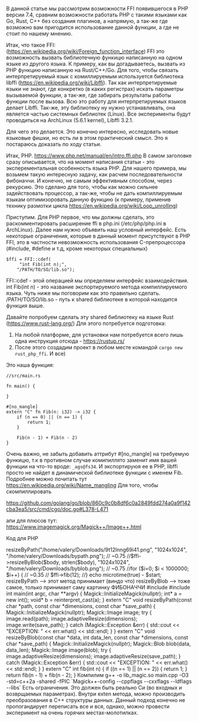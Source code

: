 В данной статье мы рассмотрим возможности FFI появившегося в PHP версии 7.4, сравним возможности работать PHP с такими языками как Go, Rust, C++ без создания плагинов, а напрямую, а так-же где возможно вам пригодится использование данной функции, а где не стоит по нашему мнению.

Итак, что такое FFI: (https://en.wikipedia.org/wiki/Foreign_function_interface)
FFI это возможность вызвать библиотечную функицю написанную на одном языке из другого языка. К примеру, как вы догадываетесь, вызвать из PHP функцию написанную на Rust/C++/Go. Для того, чтобы связать интерпретируемый язык с комиллируемым используется библиотека libffi (https://en.wikipedia.org/wiki/Libffi). Так как интерпретируемые языки не знают, где конкретко (в каких регистрах) искать параметры вызываемой функции, а так-же, где забирать результаты работы функции после вызова. Всю это работу для интерпретируемых языков делает Libffi. Так-же, эту библиотеку ну нужно устанавливать, она является частью системных библиотек (Linux).
Все эксперименты будут проводиться на ArchLinux (5.6.1 kernel), Libffi 3.2.1.

Для чего это делается. Это конечно интересно, исследовать новые языковые фишки, но есть ли в этом практический смысл. Это я постараюсь доказать по ходу статьи.

Итак, PHP.
https://www.php.net/manual/en/intro.ffi.php
В самом заголовке сразу описывается, что на момент написания статьи - это эксперементальная особенность языка PHP.
Для нашего примера, мы возьмем такую интересную задачу, как расчем последовательности фибоначчи. И конечно, не самым эффективным способом, через рекурсию. Это сделано для того, чтобы как можно сильнее задействовать процессор, а так-же, чтобы не дать компиллируемым языкам оптимизоровать данную функцию (к примеру, применив технику размотки цикла https://en.wikipedia.org/wiki/Loop_unrolling)

Приступим.
Для PHP первое, что мы должны сделать, это раскомментировать расширение ffi в php.ini (/etc/php/php.ini в ArchLinux).
Далее нам нужно объявить наш условный интерфейс. Есть некоторые ограничения, которые в данный момент присутствуют в PHP FFI, это в частности невозможность использования C-препроцессора (#include, #define и т.д, кроме некоторых специальных)
```
$ffi = FFI::cdef(
     "int Fib(int n);",
    "/PATH/TO/SO/lib.so");
```

FFI::cdef - этой операцией мы определяем интерфейс взаимодействия.
int Fib(int n) - это название экспортируемого метода компиллируемого языка. Чуть ниже мы поговорим как это правильно сделать.
/PATH/TO/SO/lib.so - путь к shared библиотеке в которой находится функция выше.

Давайте попробуем сделать эту shared библиотеку на языке Rust (https://www.rust-lang.org/)
Для этого потребуется подготовка:
1. На любой платформе, для установки нам потребуется всего лишь одна инструкция отсюда - https://rustup.rs/
2. После этого создадим проект в любом месте командой `cargo new rust_php_ffi`. И все)

Это наша функция:
```
//src/main.rs

fn main() {

}

#[no_mangle]
extern "C" fn Fib(n: i32) -> i32 {
    if (n == 0) || (n == 1) {
        return 1;
    }

    Fib(n - 1) + Fib(n - 2)
}
```
Очень важно, не забыть добавить аттрибут #[no_mangle] на требуемую функицю, т.к в противном случае комипиллято заменит имя вашей функции на что-то вроде: `_аgs@fs34`. И экспортируюя ее в PHP, libffi просто не найдет в динамической библиотеке функции с именем Fib. Подробнее можно почитать тут  https://en.wikipedia.org/wiki/Name_mangling
Для того, чтобы скомпиллировать 

https://github.com/golang/go/blob/860c9c0b8df6c0a2849fdd274a0a9f142cba3ea5/src/cmd/cgo/doc.go#L378-L471




апи для плюсов тут: https://www.imagemagick.org/Magick++/Image++.html

Код для PHP

<?php
$ffi = FFI::cdef(
    "void resizeByPath(const char *path, const char *dimensions, const char *save_path);
     void resizeByBlob(const char *data, int data_len, const char *dimensions, const char *save_path);
     int fib(int n);",
    "/PATH/TO/SO/lib.so"); <-- путь к shared object библиотеке

$start = microtime(true);
$body = file_get_contents('/home/valery/Downloads/9t12lnng69i41.png');

//$ffi->resizeByPath("/home/valery/Downloads/9t12lnng69i41.png", "1024x1024", "/home/valery/Downloads/bypath.png"); // ~0.75
//$ffi->resizeByBlob($body, strlen($body), "1024x1024", "/home/valery/Downloads/byblob.png"); // ~0.75

//for ($i=0; $i < 1000000; $i++) {   // ~0.35
//    $ffi->fib(12);
//}

echo microtime(true) - $start;

resizeByPath --> этот метод принимает (виндо что)
resizeByBlob --> тоже самое, только принимает саму картинку

ФИБОНАЧЧИ
<?php

function fib($n)
{
    if ($n === 1 || $n === 2) {
        return 1;
    } else {
        return fib($n - 1) + fib($n - 2);
    }
}

$time_start = microtime(true);
for ($i = 0; $i < 1000000; $i++) {
    $v = fib(12);
}

echo '[PHP] native execution time:' . (microtime(true) - $time_start) . PHP_EOL;
// [PHP] native execution time:8.5178179740906  <------------ В 25!!! раз медленнее
----------------------------------------
Можно так-же объявлять h файлы, однако php FFI в данный момент не умеет работать с препроцессором

----------------С++---------------------

#include <ImageMagick-7/Magick++.h>
#include <ImageMagick-7/Magick++/Exception.h>
#include <iostream>

int main(int argc, char **argv) {
    Magick::InitializeMagick(nullptr);

    int* a = new int();
    void* b = reinterpret_cast<void*>(a);
}

extern "C" void resizeByPath(const char *path, const char *dimensions, const char *save_path) {
    Magick::InitializeMagick(nullptr);
    Magick::Image image;

    try {
        image.read(path);
        image.adaptiveResize(dimensions);
        image.write(save_path);
    } catch (Magick::Exception &err) {
        std::cout << "EXCEPTION: " << err.what() << std::endl;
    }
}

extern "C" void resizeByBlob(const char *data, int data_len, const char *dimensions, const char *save_path) {
    Magick::InitializeMagick(nullptr);
    Magick::Blob blob(data, data_len);
    Magick::Image image(blob);

    try {
        image.adaptiveResize(dimensions);
        image.adaptiveResize(save_path);
    } catch (Magick::Exception &err) {
        std::cout << "EXCEPTION: " << err.what() << std::endl;
    }
}

extern "C" int fib(int n) {
    if ((n == 1) || (n == 2)) {
        return 1;
    }
    return fib(n - 1) + fib(n - 2);
}


Компилим
g++ -o lib_magic.so  main.cpp -O3 -std=c++2a -shared -fPIC `Magick++-config --cppflags --cxxflags --ldflags --libs`




Есть ограничения. Это должен быть реально Си (во входных и возврщаемых параметрах). Внутри exten метода, можно производить преобразования в C++ структуры данных.
Данный подход конечно не пропогандирует переписать все и вся, однако, можно провести эксперимент на очень горячих местах-молотилках.
